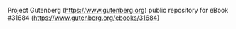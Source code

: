 Project Gutenberg (https://www.gutenberg.org) public repository for eBook #31684 (https://www.gutenberg.org/ebooks/31684)
